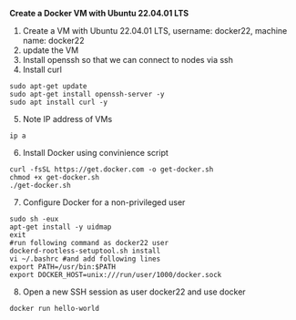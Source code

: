 **Create a Docker VM with Ubuntu 22.04.01 LTS**

1. Create a VM with Ubuntu 22.04.01 LTS, username: docker22, machine name: docker22
2. update the VM
3. Install openssh so that we can connect to nodes via ssh
4. Install curl
```
sudo apt-get update
sudo apt-get install openssh-server -y
sudo apt install curl -y
```
5. Note IP address of VMs
```
ip a
```
6. Install Docker using convinience script
```
curl -fsSL https://get.docker.com -o get-docker.sh
chmod +x get-docker.sh
./get-docker.sh
```
7. Configure Docker for a non-privileged user
```
sudo sh -eux
apt-get install -y uidmap
exit 
#run following command as docker22 user
dockerd-rootless-setuptool.sh install
vi ~/.bashrc #and add following lines 
export PATH=/usr/bin:$PATH
export DOCKER_HOST=unix:///run/user/1000/docker.sock
```
8. Open a new SSH session as user docker22 and use docker
```
docker run hello-world
```
